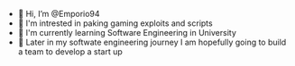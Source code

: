 - 👋 Hi, I’m @Emporio94
- 👀 I'm intrested in paking gaming exploits and scripts
- 🌱 I'm currently learning Software Engineering in University
- 💞️ Later in my softwate engineering journey I am hopefully going to build a team to develop a start up



<!---
Emporio94/Emporio94 is a ✨ special ✨ repository because its `README.md` (this file) appears on your GitHub profile.
You can click the Preview link to take a look at your changes.
--->
